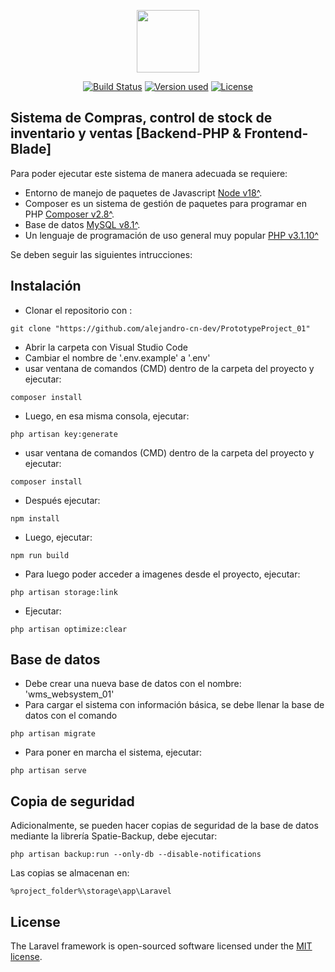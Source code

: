 <p align="center"><a href="https://laravel.com" target="_blank"><img src="https://cdn.icon-icons.com/icons2/1727/PNG/512/3986728-online-shop-store-store-icon_112980.png" width="100"></a></p>

<p align="center">
<a href="https://travis-ci.org/laravel/framework"><img src="https://travis-ci.org/laravel/framework.svg" alt="Build Status"></a>
<a href="https://packagist.org/packages/laravel/framework#v9.19.0"><img src="https://img.shields.io/packagist/v/laravel/framework" alt="Version used"></a>
<a href="https://packagist.org/packages/laravel/framework"><img src="https://img.shields.io/packagist/l/laravel/framework" alt="License"></a>
</p>


## Sistema de Compras, control de stock de inventario y ventas [Backend-PHP & Frontend-Blade]

Para poder ejecutar este sistema de manera adecuada se requiere:

- Entorno de manejo de paquetes de Javascript [Node v18^](https://nodejs.org/en).
- Composer es un sistema de gestión de paquetes para programar en PHP [Composer v2.8^](https://getcomposer.org/).
- Base de datos [MySQL v8.1^](https://dev.mysql.com/downloads/mysql/).
- Un lenguaje de programación de uso general muy popular [PHP v3.1.10^](https://www.php.net/downloads)

Se deben seguir las siguientes intrucciones:

## Instalación
- Clonar el repositorio con :
```
git clone "https://github.com/alejandro-cn-dev/PrototypeProject_01"
```
-  Abrir la carpeta con Visual Studio Code
-  Cambiar el nombre de '.env.example' a '.env'
-  usar ventana de comandos (CMD) dentro de la carpeta del proyecto y ejecutar:
```
composer install
```
-  Luego, en esa misma consola, ejecutar:
```
php artisan key:generate 
```
-  usar ventana de comandos (CMD) dentro de la carpeta del proyecto y ejecutar:
```
composer install
```
-  Después ejecutar:
```
npm install
```
-  Luego, ejecutar:
```
npm run build
```
-  Para luego poder acceder a imagenes desde el proyecto, ejecutar:
```
php artisan storage:link
```
-  Ejecutar:
```
php artisan optimize:clear
```
## Base de datos
-  Debe crear una nueva base de datos con el nombre: 'wms_websystem_01'
-  Para cargar el sistema con información básica, se debe llenar la base de datos con el comando
```
php artisan migrate
```
-  Para poner en marcha el sistema, ejecutar:
```
php artisan serve
```

## Copia de seguridad
Adicionalmente, se pueden hacer copias de seguridad de la base de datos mediante la librería Spatie-Backup, debe ejecutar:
```
php artisan backup:run --only-db --disable-notifications
```
Las copias se almacenan en:
```
%project_folder%\storage\app\Laravel
```


## License

The Laravel framework is open-sourced software licensed under the [MIT license](https://opensource.org/licenses/MIT).
